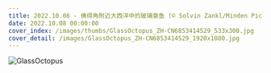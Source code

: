 ```yaml
---
title: 2022.10.08 - 佛得角附近大西洋中的玻璃章鱼 (© Solvin Zankl/Minden Pictures)
date: 2022.10.08 00:00:00
cover_index: /images/thumbs/GlassOctopus_ZH-CN6853414529_533x300.jpg
cover_detail: /images/GlassOctopus_ZH-CN6853414529_1920x1080.jpg
---
```


![GlassOctopus](/images/GlassOctopus_ZH-CN6853414529_1920x1080.jpg)
